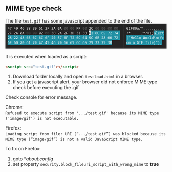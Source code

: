 MIME type check
-

The file `test.gif` has some javascript appended to the end of the file.
![screenshot](/screenshot.png?raw=true)

It is executed when loaded as a script:
```html
<script src="test.gif"></script>
```

1. Download folder locally and open `testload.html` in a browser.
2. If you get a javascript alert, your browser did not enforce MIME type check before executing the .gif

Check console for error message.

Chrome: <br>
`Refused to execute script from '.../test.gif' because its MIME type ('image/gif') is not executable.`

Firefox: <br>
`Loading script from file: URI (“.../test.gif”) was blocked because its MIME type (“image/gif”) is not a valid JavaScript MIME type.`

To fix on Firefox:
1. goto **about:config* 
2. set property `security.block_fileuri_script_with_wrong_mime` to **true**
